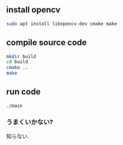 ## install opencv

```bash
sudo apt install libopencv-dev cmake make
```

## compile source code

```bash
mkdir build
cd build
cmake ..
make
```

## run code

```
./main
```

### うまくいかない?

知らない.
